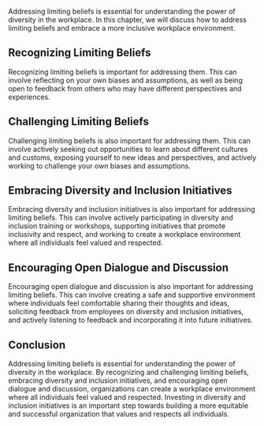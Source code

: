 
Addressing limiting beliefs is essential for understanding the power of diversity in the workplace. In this chapter, we will discuss how to address limiting beliefs and embrace a more inclusive workplace environment.

Recognizing Limiting Beliefs
----------------------------

Recognizing limiting beliefs is important for addressing them. This can involve reflecting on your own biases and assumptions, as well as being open to feedback from others who may have different perspectives and experiences.

Challenging Limiting Beliefs
----------------------------

Challenging limiting beliefs is also important for addressing them. This can involve actively seeking out opportunities to learn about different cultures and customs, exposing yourself to new ideas and perspectives, and actively working to challenge your own biases and assumptions.

Embracing Diversity and Inclusion Initiatives
---------------------------------------------

Embracing diversity and inclusion initiatives is also important for addressing limiting beliefs. This can involve actively participating in diversity and inclusion training or workshops, supporting initiatives that promote inclusivity and respect, and working to create a workplace environment where all individuals feel valued and respected.

Encouraging Open Dialogue and Discussion
----------------------------------------

Encouraging open dialogue and discussion is also important for addressing limiting beliefs. This can involve creating a safe and supportive environment where individuals feel comfortable sharing their thoughts and ideas, soliciting feedback from employees on diversity and inclusion initiatives, and actively listening to feedback and incorporating it into future initiatives.

Conclusion
----------

Addressing limiting beliefs is essential for understanding the power of diversity in the workplace. By recognizing and challenging limiting beliefs, embracing diversity and inclusion initiatives, and encouraging open dialogue and discussion, organizations can create a workplace environment where all individuals feel valued and respected. Investing in diversity and inclusion initiatives is an important step towards building a more equitable and successful organization that values and respects all individuals.

